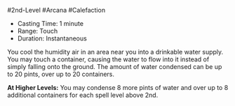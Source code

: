 #2nd-Level #Arcana #Calefaction
 
- Casting Time: 1 minute
- Range: Touch
- Duration: Instantaneous  

You cool the humidity air in an area near you into a drinkable water supply. You may touch a container, causing the water to flow into it instead of simply falling onto the ground. The amount of water condensed can be up to 20 pints, over up to 20 containers.
 
**At Higher Levels:** You may condense 8 more pints of water and over up to 8 additional containers for each spell level above 2nd.